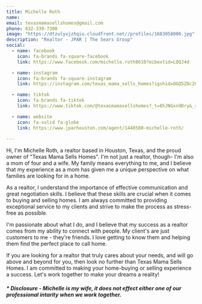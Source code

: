 ```yaml
---
title: Michelle Roth
name:
email: texasmamasellshomes@gmail.com
phone: 832-339-7300
image: "https://dtzulyujzhqiu.cloudfront.net//profiles/1683058006.jpg"
description: "Realtor - JPAR | The Sears Group"
social:
  - name: facebook
    icon: fa-brands fa-square-facebook
    link: https://www.facebook.com/michelle.roth8610?mibextid=LQQJ4d

  - name: instagram
    icon: fa-brands fa-square-instagram
    link: https://instagram.com/texas_mama_sells_homes?igshid=OGQ5ZDc2ODk2ZA==

  - name: tiktok
    icon: fa-brands fa-tiktok
    link: https://www.tiktok.com/@texasmamasellshomes?_t=8hJNGxn9Dry&_r=1

  - name: website
    icon: fa-solid fa-globe
    link: https://www.jparhouston.com/agent/1448580-michelle-roth/
    
---
```


Hi, I'm Michelle Roth, a realtor based in Houston, Texas, and the proud owner of "Texas Mama Sells Homes". I'm not just a realtor, though- I'm also a mom of four and a wife. My family means everything to me, and I believe that my experience as a mom has given me a unique perspective on what families are looking for in a home.
 
As a realtor, I understand the importance of effective communication and great negotiation skills. I believe that these skills are crucial when it comes to buying and selling homes. I am always committed to providing exceptional service to my clients and strive to make the process as stress-free as possible. 
 
I'm passionate about what I do, and I believe that my success as a realtor comes from my ability to connect with people.  My client's are just customers to me - they're friends. I love getting to know them and helping them find the perfect place to call home. 
 
If you are looking for a realtor that truly cares about your needs, and will go above and beyond for you, then look no further than Texas Mama Sells Homes. I am committed to making your home-buying or selling experience a success. Let's work together to make your dreams a reality!

##### * Disclosure - Michelle is my wife, it does not effect either one of our professional intarity when we work together.